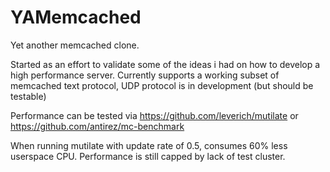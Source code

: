 # YAMemcached

Yet another memcached clone. 

Started as an effort to validate some of the ideas i had on how to develop a high performance server. 
Currently supports a working subset of memcached text protocol, UDP protocol is in development (but should be testable)

Performance can be tested via https://github.com/leverich/mutilate or https://github.com/antirez/mc-benchmark

When running mutilate with update rate of 0.5, consumes 60% less userspace CPU. Performance is still capped by lack of test cluster.
